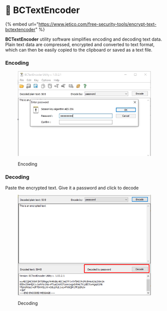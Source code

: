 # 🔐 BCTextEncoder

{% embed url="https://www.jetico.com/free-security-tools/encrypt-text-bctextencoder" %}

**BCTextEncoder** utility software simplifies encoding and decoding text data. Plain text data are compressed, encrypted and converted to text format, which can then be easily copied to the clipboard or saved as a text file.

### Encoding

<div align="left">

<figure><img src="../.gitbook/assets/image (17).png" alt=""><figcaption><p>Encoding</p></figcaption></figure>

</div>

### Decoding

Paste the encrypted text. Give it a password and click to decode

<div align="left">

<figure><img src="../.gitbook/assets/image (18).png" alt=""><figcaption><p>Decoding</p></figcaption></figure>

</div>
